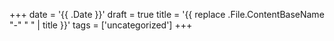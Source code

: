 +++
date = '{{ .Date }}'
draft = true
title = '{{ replace .File.ContentBaseName "-" " " | title }}'
tags = ['uncategorized']
+++
